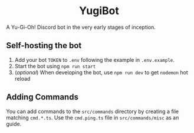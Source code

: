 <div align="center">
  <h1>YugiBot</h1>
</div>

A Yu-Gi-Oh! Discord bot in the very early stages of inception.


## Self-hosting the bot

1. Add your bot `TOKEN` to `.env` following the example in `.env.example`.
2. Start the bot using `npm run start`
3. (*optional*) When developing the bot, use `npm run dev` to get `nodemon` hot reload

## Adding Commands

You can add commands to the `src/commands` directory by creating a file matching `cmd.*.ts`.
Use the `cmd.ping.ts` file in `src/commands/misc` as an guide.
